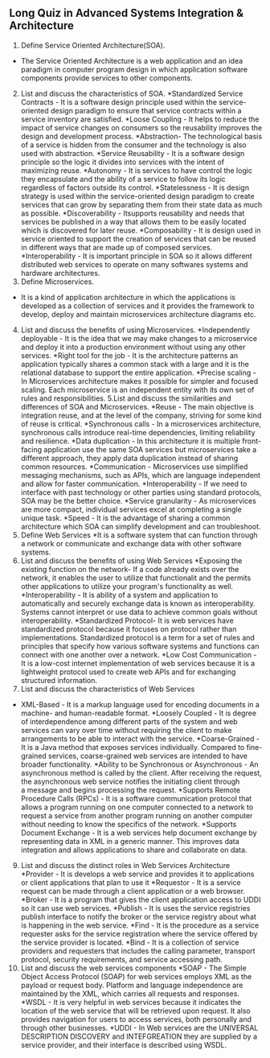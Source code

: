## Long Quiz in Advanced Systems Integration & Architecture
1. Define Service Oriented Architecture(SOA).
- The Service Oriented Architecture is a web application and an idea paradigm in computer program design in which application software components provide services to other components.
2. List and discuss the characteristics of SOA.
 *Standardized Service Contracts - It is a software design principle used within the service-oriented design paradigm to ensure that service contracts within a service inventory are satisfied.
 *Loose Coupling - It helps to reduce the impact of service changes on consumers so the reusability improves the design and development process.
 *Abstraction- The technological basis of a service is hidden from the consumer and the technology is also used with abstraction.
 *Service Reusability - It is a software design principle so the logic it divides into services with the intent of maximizing reuse.
 *Autonomy - It is services to have control the logic they encapsulate and the ability of a service to follow its logic regardless of factors outside its control.
 *Statelessness - It is design strategy is used within the service-oriented design paradigm to create services that can grow by separating them from their state data as much as possible.
 *Discoverability - Itsupports reusability and needs that services be published in a way that allows them to be easily located which is discovered for later reuse.
 *Composability - It is design used in service oriented to support the creation of services that can be reused in different ways that are made up of composed services.
 *Interoperability - It is important principle in SOA so it allows different distributed web services to operate on many softwares systems and hardware architectures.
3. Define Microservices.
- It is a kind of application architecture in which the applications is developed as a collection of services and it provides the framework to develop, deploy and maintain microservices architecture diagrams etc.
4. List and discuss the benefits of using Microservices. 
 *Independently deployable - It is the idea that we may make changes to a microservice and deploy it into a production environment without using any other services.
 *Right tool for the job - It is the architecture  patterns an application typically shares a common stack with a large and it is the relational database to support the entire application.
 *Precise scaling - In Microservices architecture makes it possible for simpler and focused scaling. Each microservice is an independent entity with its own set of rules and responsibilities.
5.List and discuss the similarities and differences of SOA and Microservices.
*Reuse - The main objective is integration reuse, and at the level of the company, striving for some kind of reuse is critical.
*Synchronous calls - In a microservices architecture, synchronous calls introduce real-time dependencies, limiting reliability and resilience.
*Data duplication - In this architecture it is multiple front-facing application use the same SOA services but microservices take a different approach, they apply data duplication instead of sharing common resources.
*Communication - Microservices use simplified messaging mechanisms, such as APIs, which are language independent and allow for faster communication.
*Interoperability - If we need to interface with past technology or other parties using standard protocols, SOA may be the better choice.
*Service granularity - As microservices are more compact, individual services excel at completing a single unique task.
*Speed - It is the advantage of sharing a common architecture which SOA can simplify development and can troubleshoot.
6. Define Web Services
*It is a software system that can function through a network or communicate and exchange data with other software systems.
7. List and discuss the benefits of using Web Services 
*Exposing the existing function on the network- If a code already exists over the network, it enables the user to utilize that functionalit and the permits other applications to utilize your program's functionality as well.
*Interoperability - It is ability of a system and application to automatically and securely exchange data is known as interoperability. Systems cannot interpret or use data to achieve common goals without interoperability.
*Standardized Protocol- It is web services have standardized protocol because it focuses on protocol rather than implementations. Standardized protocol is a term for a set of rules and principles that specify how various software systems and functions can connect with one another over a network.
*Low Cost Communication - It is a low-cost internet implementation of web services because it is a lightweight protocol used to create web APIs and for exchanging structured information.
8. List and discuss the characteristics of Web Services 
* XML-Based -  It is a markup language used for encoding documents in a machine- and human-readable format.
*Loosely Coupled - It is degree of interdependence among different parts of the system and web services can vary over time without requiring the client to make arrangements to be able to interact with the service.
*Coarse-Grained - It is a Java method that exposes services individually. Compared to fine-grained services, coarse-grained web services are intended to have broader functionality.
*Ability to be Synchronous or Asynchronous - An asynchronous method is called by the client. After receiving the request, the asynchronous web service notifies the initiating client through a message and begins processing the request.
*Supports Remote Procedure Calls (RPCs) - It is a software communication protocol that allows a program running on one computer connected to a network to request a service from another program running on another computer without needing to know the specifics of the network.
*Supports Document Exchange - It is a web services help document exchange by representing data in XML in a generic manner. This improves data integration and allows applications to share and collaborate on data.
9. List and discuss the distinct roles in Web Services Architecture
*Provider - It is develops a web service and provides it to applications or client applications that plan to use it
*Requestor - It is a service request can be made through a client application or a web browser.
*Broker - It is a program that gives the client application access to UDDI so it can use web services.
*Publish - It is uses the service registries publish interface to notify the broker or the service registry about what is happening in the web service. 
*Find - It is the procedure as a service requester asks for the service registration where the service offered by the service provider is located.
*Bind - It is a collection of service providers and requesters that includes the calling parameter, transport protocol, security requirements, and service accessing path.
10. List and discuss the web services components
*SOAP - The Simple Object Access Protocol (SOAP) for web services employs XML as the payload or request body. Platform and language independence are maintained by the XML, which carries all requests and responses.
*WSDL - It is very helpful in web services because it indicates the location of the web service that will be retrieved upon request. It also provides navigation for users to access services, both personally and through other businesses.
*UDDI - In Web services are the UNIVERSAL DESCRIPTION DISCOVERY and INTEFGREATION they are supplied by a service provider, and their interface is described using WSDL.

